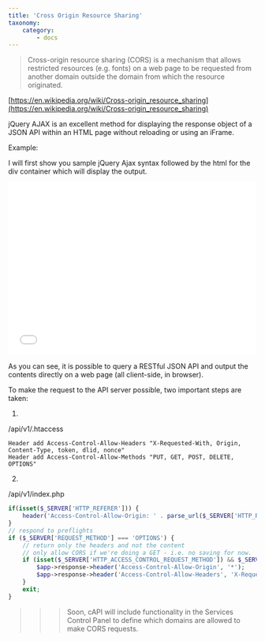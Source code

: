 ```yaml
---
title: 'Cross Origin Resource Sharing'
taxonomy:
    category:
        - docs
---
```


> Cross-origin resource sharing (CORS) is a mechanism that allows restricted resources (e.g. fonts) on a web page to be requested from another domain outside the domain from which the resource originated.

[https://en.wikipedia.org/wiki/Cross-origin_resource_sharing](https://en.wikipedia.org/wiki/Cross-origin_resource_sharing) <span class="fa fa-external-link"></span>


jQuery AJAX is an excellent method for displaying the response object of a JSON API within an HTML page without reloading or using an iFrame.

Example:

I will first show you sample jQuery Ajax syntax followed by the html for the div container which will display the output.

<iframe width="100%" height="350" src="//jsfiddle.net/annatech/18255qtb/embedded/" allowfullscreen="allowfullscreen" frameborder="0"></iframe>

As you can see, it is possible to query a RESTful JSON API and output the contents directly on a web page (all client-side, in browser).

To make the request to the API server possible, two important steps are taken:

1.
/api/v1/.htaccess

```
Header add Access-Control-Allow-Headers "X-Requested-With, Origin, Content-Type, token, dlid, nonce"
Header add Access-Control-Allow-Methods "PUT, GET, POST, DELETE, OPTIONS"
```

2.
/api/v1/index.php

``` php
if(isset($_SERVER['HTTP_REFERER'])) {
    header('Access-Control-Allow-Origin: ' . parse_url($_SERVER['HTTP_REFERER'])['scheme'] . '://' . parse_url($_SERVER['HTTP_REFERER'])['host']);
}
// respond to preflights
if ($_SERVER['REQUEST_METHOD'] === 'OPTIONS') {
    // return only the headers and not the content
    // only allow CORS if we're doing a GET - i.e. no saving for now.
    if (isset($_SERVER['HTTP_ACCESS_CONTROL_REQUEST_METHOD']) && $_SERVER['HTTP_ACCESS_CONTROL_REQUEST_METHOD'] === 'GET') {
        $app->response->header('Access-Control-Allow-Origin', '*');
        $app->response->header('Access-Control-Allow-Headers', 'X-Requested-With');
    }
    exit;
}
```

>>> Soon, cAPI will include functionality in the Services Control Panel to define which domains are allowed to make CORS requests.

```